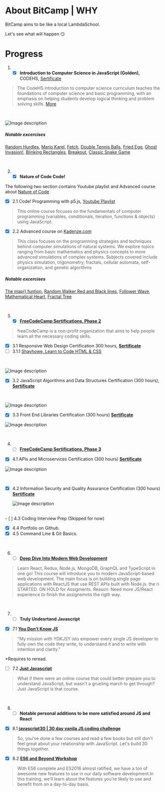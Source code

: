 # About BitCamp | WHY
BitCamp aims to be like a local LambdaSchool. 

Let's see what will happen 😏 


# Progress

1. - [x] **Introduction to Computer Science in JavaScript (Golden),** CODEHS, [Sertificate](https://codehs.com/certificate/FjW23z)

> The CodeHS introduction to computer science curriculum teaches the foundations of computer science and basic programming, with an emphasis on helping students develop logical thinking and problem solving skills. [More](https://codehs.com/info/curriculum/introjs)
 <br />
 
![Image description](https://i.imgur.com/qQYQfc3.png)

##### Notable excercises

[Random Hurdles](https://codehs.com/share/BMmouXzEfvjd3OyrfDcP), 
[Mario Karel](https://codehs.com/share/7eaRi0AxXeNtkuCmmUIT), 
[Fetch](https://codehs.com/share/nrqtk3ohykq9oO8A5evH), 
[Double Tennis Balls](https://codehs.com/share/hULzFzHBGXQnL9XTfE5Z), 
[Fried Egg](https://codehs.com/share/8ZJDNUlyE7tOtBLwxOTl), 
[Ghost Invasion!](https://codehs.com/share/eXtKHMjb4Ys1H61IyGkp), 
[Blinking Rectangles](https://codehs.com/share/igjNil5NoIYpyo7gh4dS), 
[Breakout](https://codehs.com/share/H2aBsvyddlOrFeh3GQfd), 
[Classic Snake Game](https://codehs.com/share/RkaGR92n2bVzXuGS64Hu)

 <br />

2. - [x]  **Nature of Code Code!**  

The following two section contains Youtube playlist and Advanced course about [Nature of Code ](https://natureofcode.com/book/preface/)

 - [x] 2.1 Code! Programming with p5.js, [Youtube Playlist](https://www.youtube.com/playlist?list=PLRqwX-V7Uu6Zy51Q-x9tMWIv9cueOFTFA)
 > This online course focuses on the fundamentals of computer programming (variables, conditionals, iteration, functions & objects) using JavaScript.
 - [x] 2.2 Advanced course on [Kadenze.com](https://www.kadenze.com/courses/the-nature-of-code-ii/info)
 > This class focuses on the programming strategies and techniques behind computer simulations of natural systems. We explore topics ranging from basic mathematics and physics concepts to more advanced simulations of complex systems. Subjects covered include physics simulation, trigonometry, fractals, cellular automata, self-organization, and genetic algorithms

##### Notable excercises

[The map() funtion](https://editor.p5js.org/gtabidze/sketches/B9Jj7H6A), 
[Random Walker Red and Black lines](https://editor.p5js.org/gtabidze/sketches/_NDsyb3L), 
[Follower Wave](https://editor.p5js.org/gtabidze/sketches/wvL-gW2o), 
[Mathematical Heart](https://editor.p5js.org/gtabidze/sketches/u6CCekda-), 
[Fractal Tree](https://editor.p5js.org/gtabidze/sketches/xwrhDeszV)


 <br />
 
 3. - [x]  **[FreeCodeCamp Sertifications, Phase 2](https://www.freecodecamp.org/learn)**  

> freeCodeCamp is a non-profit organization that aims to help people learn all the necessary coding skills.

 - [x] 3.1 Responsive Web Design Certification 300 hours, **[Sertificate](https://www.freecodecamp.org/certification/guatabidze/responsive-web-design)**
 - [ ] 3.1.1 [Shayhowe, Learn to Code HTML & CSS](https://learn.shayhowe.com/)
 
 <br />
 
![Image description](https://i.imgur.com/JFds1Vx.png)

 - [x] 3.2 JavaScript Algorithms and Data Structures Certification (300 hours), **[Sertificate](https://www.freecodecamp.org/certification/guatabidze/javascript-algorithms-and-data-structures)**
 
 <br />
 
 ![Image description](https://i.imgur.com/PesbANO.png)
 
 
 - [x] 3.3 Front End Libraries Certification (300 hours) **[Sertificate](https://www.freecodecamp.org/certification/guatabidze/front-end-libraries)**
 
 ![Image description](https://i.imgur.com/2IGkcJZ.png)

 <br />

 4. - [ ]  **[FreeCodeCamp Sertifications, Phase 3](https://www.freecodecamp.org/learn)**  
   
 - [x] 4.1 APIs and Microservices Certification (300 hours) **[Sertificate](https://www.freecodecamp.org/certification/guatabidze/apis-and-microservices)**
 
  ![Image description](https://i.imgur.com/lIlSlFJ.png)
 
 <br />
 
 - [x] 4.2 Information Security and Quality Assurance Certification (300 hours) **[Sertificate](https://www.freecodecamp.org/certification/guatabidze/information-security-and-quality-assurance)**
 
   ![Image description](https://i.imgur.com/WdtByH9.png)
 
 <br />
 - [ ] 4.3 Coding Interview Prep (Skipped for now)

 - [x] 4.4 Portfolio on Github.
 - [x] 4.5 Command Line & Git Basics.
 
 <br />
 
 6. - [ ]  **[Deep Dive Into Modern Web Development](https://fullstackopen.com/en/)** 

> Learn React, Redux, Node.js, MongoDB, GraphQL and TypeScript in one go! This course will introduce you to modern JavaScript-based web development. The main focus is on building single page applications with ReactJS that use REST APIs built with Node.js.
the ri
STARTED. ON HOLD for Assigments. Reason: Need more JS/React experience to finish the assignemnts the rigth way.

<br />

 7. - [ ] **Truly Undesrtand Javascript** 

 - [x] 7.1 **[You Don’t Know JS](https://github.com/getify/You-Dont-Know-JS/)** 

>  "My mission with YDKJSY isto empower every single JS developer to fully own the code they write, to understand it and to write with intention and clarity."

*Requires to reread.

 - [ ] 7.2 **[Just Javascript](https://justjavascript.com/)** 
> What if there were an online course that could better prepare you to understand JavaScript, but wasn't a grueling march to get through?Just JavaScript is that course.

<br />

8. - [ ] **Notable personal additions to be more satisfied around JS and React** 

 - [x] 8.1 **[javascript30 | 30 day vanila JS coding challenge](https://javascript30.com/)** 
> So, you've done a few courses and read a few books but still don't feel great about your relationship with JavaScript. Let's build 30 things together.

- [x] 8.2 **[ES6 and Beyond Workshop](https://www.youtube.com/watch?v=t3R3R7UyN2Y)** 
>  With ES6 complete and ES2016 almost ratified, we have a ton of awesome new features to use in our daily software development.In this training, we'll learn about the features you're likely to use and benefit from on a day-to-day basis. 
